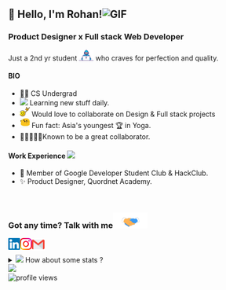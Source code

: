 ## 👋 Hello, I'm Rohan!<img alt="GIF" src="https://user-images.githubusercontent.com/66785205/102096644-f3940c00-3e4a-11eb-8467-11711c783ae3.gif" width="60vw">
### Product Designer x Full stack Web Developer
Just a 2nd yr student <img src="https://github.com/SatYu26/SatYu26/blob/master/Assets/Developer.gif" width="30px"> who craves for perfection and quality. 
#### BIO
- 👨‍🎓 CS Undergrad
- <img src="https://media.giphy.com/media/WUlplcMpOCEmTGBtBW/giphy.gif" width="24"> Learning new stuff daily.
- <img alt="GIF" src="https://github.com/SatYu26/SatYu26/blob/master/Assets/headbang.gif" width="20vw" /> Would love to collaborate on Design & Full stack projects
- <img alt="GIF" src="https://github.com/SatYu26/SatYu26/blob/master/Assets/happy.gif" width="20vw" /> Fun fact: Asia's youngest 🏆 in Yoga.
- 👩🏼‍🤝‍🧑🏻Known to be a great collaborator.

#### Work Experience <img src="https://github.com/TheDudeThatCode/TheDudeThatCode/blob/master/Assets/Earth.gif" width="23px">
- 💖 Member of Google Developer Student Club & HackClub.
- ✨ Product Designer, Quordnet Academy.

<br />

### Got any time? Talk with me<img src="https://github.com/SatYu26/SatYu26/blob/master/Assets/Handshake.gif" height="32px">

  <a href="https://www.linkedin.com/in/rohan-karmakar-01587a193/">
    <img align="left" alt="Rohan Karmakar | Linkedin" width="24px" src="https://github.com/SatYu26/SatYu26/blob/master/Assets/Linkedin.svg" />
  </a> &nbsp;&nbsp;
  <a href="https://www.instagram.com/rohankarmakar1202/">
    <img align="left" alt="Rohan Karmakar | Instagram" width="24px" src="https://github.com/SatYu26/SatYu26/blob/master/Assets/Instagram.svg" />
  </a> &nbsp;&nbsp;
  <a href="mailto:krohan1202@gmail.com">
    <img align="left" alt="Rohan Karmakar | Gmail" width="26px" src="https://github.com/SatYu26/SatYu26/blob/master/Assets/Gmail.svg" />
  </a>
  
<br />
<br />
<details>
  <summary> <img src="https://media.giphy.com/media/VgCDAzcKvsR6OM0uWg/giphy.gif" width="46"> How about some stats ?</summary>

  <img align="left" alt="Rohan's GitHub Stats" src="https://github-readme-stats.vercel.app/api?username=krohan1202&count_private=true&theme=algolia&show_icons=true&hide_border=true" />

</details>
<img src="https://github-readme-stats.vercel.app/api/top-langs/?username=krohan1202&layout=compact&theme=algolia" />
<br />
<img src="https://gpvc.arturio.dev/krohan1202" alt="profile views"/>
